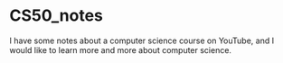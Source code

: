 # CS50_notes
I have some notes about a computer science course on YouTube, and I would like to learn more and more about computer science.
